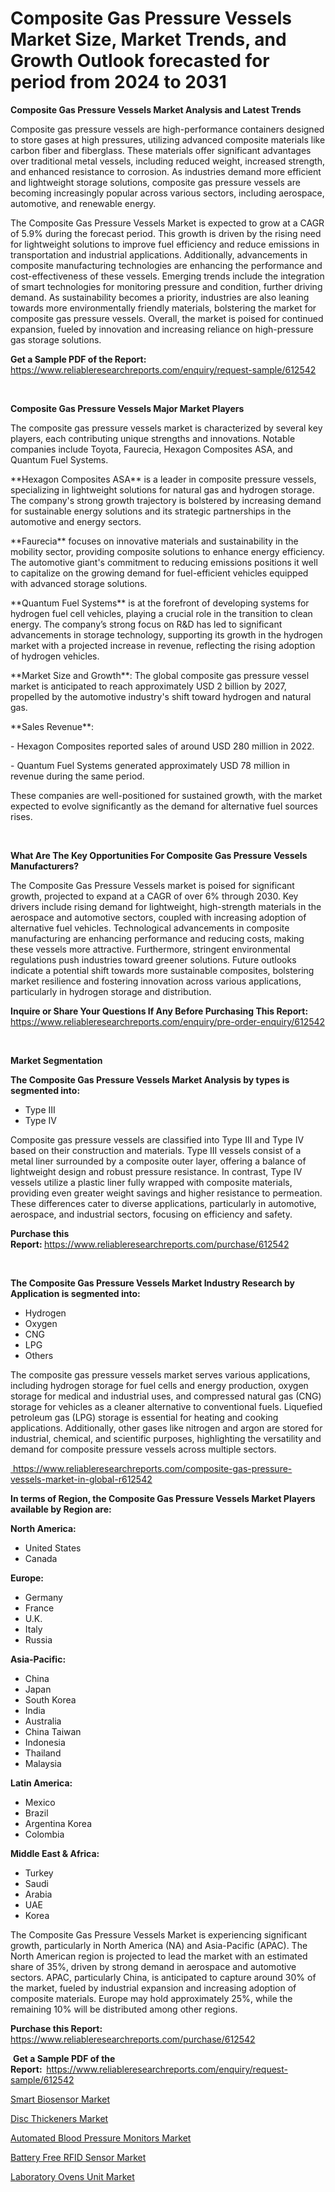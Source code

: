 <p><h1>Composite Gas Pressure Vessels Market Size, Market Trends, and Growth Outlook forecasted for period from 2024 to 2031</h1></p><p><strong>Composite Gas Pressure Vessels Market Analysis and Latest Trends</strong></p>
<p><p>Composite gas pressure vessels are high-performance containers designed to store gases at high pressures, utilizing advanced composite materials like carbon fiber and fiberglass. These materials offer significant advantages over traditional metal vessels, including reduced weight, increased strength, and enhanced resistance to corrosion. As industries demand more efficient and lightweight storage solutions, composite gas pressure vessels are becoming increasingly popular across various sectors, including aerospace, automotive, and renewable energy.</p><p>The Composite Gas Pressure Vessels Market is expected to grow at a CAGR of 5.9% during the forecast period. This growth is driven by the rising need for lightweight solutions to improve fuel efficiency and reduce emissions in transportation and industrial applications. Additionally, advancements in composite manufacturing technologies are enhancing the performance and cost-effectiveness of these vessels. Emerging trends include the integration of smart technologies for monitoring pressure and condition, further driving demand. As sustainability becomes a priority, industries are also leaning towards more environmentally friendly materials, bolstering the market for composite gas pressure vessels. Overall, the market is poised for continued expansion, fueled by innovation and increasing reliance on high-pressure gas storage solutions.</p></p>
<p><strong>Get a Sample PDF of the Report:&nbsp;</strong> <a href="https://www.reliableresearchreports.com/enquiry/request-sample/612542?utm_campaign=24&utm_medium=2&utm_source=Github&utm_content=ia&utm_term=06112024&utm_id=composite-gas-pressure-vessels">https://www.reliableresearchreports.com/enquiry/request-sample/612542</a></p>
<p>&nbsp;</p>
<p><strong>Composite Gas Pressure Vessels Major Market Players</strong></p>
<p><p>The composite gas pressure vessels market is characterized by several key players, each contributing unique strengths and innovations. Notable companies include Toyota, Faurecia, Hexagon Composites ASA, and Quantum Fuel Systems.</p><p>**Hexagon Composites ASA** is a leader in composite pressure vessels, specializing in lightweight solutions for natural gas and hydrogen storage. The company's strong growth trajectory is bolstered by increasing demand for sustainable energy solutions and its strategic partnerships in the automotive and energy sectors. </p><p>**Faurecia** focuses on innovative materials and sustainability in the mobility sector, providing composite solutions to enhance energy efficiency. The automotive giant's commitment to reducing emissions positions it well to capitalize on the growing demand for fuel-efficient vehicles equipped with advanced storage solutions.</p><p>**Quantum Fuel Systems** is at the forefront of developing systems for hydrogen fuel cell vehicles, playing a crucial role in the transition to clean energy. The company’s strong focus on R&D has led to significant advancements in storage technology, supporting its growth in the hydrogen market with a projected increase in revenue, reflecting the rising adoption of hydrogen vehicles.</p><p>**Market Size and Growth**: The global composite gas pressure vessel market is anticipated to reach approximately USD 2 billion by 2027, propelled by the automotive industry's shift toward hydrogen and natural gas. </p><p>**Sales Revenue**: </p><p>- Hexagon Composites reported sales of around USD 280 million in 2022. </p><p>- Quantum Fuel Systems generated approximately USD 78 million in revenue during the same period. </p><p>These companies are well-positioned for sustained growth, with the market expected to evolve significantly as the demand for alternative fuel sources rises.</p></p>
<p>&nbsp;</p>
<p><strong>What Are The Key Opportunities For Composite Gas Pressure Vessels Manufacturers?</strong></p>
<p><p>The Composite Gas Pressure Vessels market is poised for significant growth, projected to expand at a CAGR of over 6% through 2030. Key drivers include rising demand for lightweight, high-strength materials in the aerospace and automotive sectors, coupled with increasing adoption of alternative fuel vehicles. Technological advancements in composite manufacturing are enhancing performance and reducing costs, making these vessels more attractive. Furthermore, stringent environmental regulations push industries toward greener solutions. Future outlooks indicate a potential shift towards more sustainable composites, bolstering market resilience and fostering innovation across various applications, particularly in hydrogen storage and distribution.</p></p>
<p><strong>Inquire or Share Your Questions If Any Before Purchasing This Report:</strong> <a href="https://www.reliableresearchreports.com/enquiry/pre-order-enquiry/612542?utm_campaign=24&utm_medium=2&utm_source=Github&utm_content=ia&utm_term=06112024&utm_id=composite-gas-pressure-vessels">https://www.reliableresearchreports.com/enquiry/pre-order-enquiry/612542</a></p>
<p>&nbsp;</p>
<p><strong>Market Segmentation</strong></p>
<p><strong>The Composite Gas Pressure Vessels Market Analysis by types is segmented into:</strong></p>
<p><ul><li>Type III</li><li>Type IV</li></ul></p>
<p><p>Composite gas pressure vessels are classified into Type III and Type IV based on their construction and materials. Type III vessels consist of a metal liner surrounded by a composite outer layer, offering a balance of lightweight design and robust pressure resistance. In contrast, Type IV vessels utilize a plastic liner fully wrapped with composite materials, providing even greater weight savings and higher resistance to permeation. These differences cater to diverse applications, particularly in automotive, aerospace, and industrial sectors, focusing on efficiency and safety.</p></p>
<p><strong>Purchase this Report:&nbsp;</strong><a href="https://www.reliableresearchreports.com/purchase/612542?utm_campaign=24&utm_medium=2&utm_source=Github&utm_content=ia&utm_term=06112024&utm_id=composite-gas-pressure-vessels">https://www.reliableresearchreports.com/purchase/612542</a></p>
<p>&nbsp;</p>
<p><strong>The Composite Gas Pressure Vessels Market Industry Research by Application is segmented into:</strong></p>
<p><ul><li>Hydrogen</li><li>Oxygen</li><li>CNG</li><li>LPG</li><li>Others</li></ul></p>
<p><p>The composite gas pressure vessels market serves various applications, including hydrogen storage for fuel cells and energy production, oxygen storage for medical and industrial uses, and compressed natural gas (CNG) storage for vehicles as a cleaner alternative to conventional fuels. Liquefied petroleum gas (LPG) storage is essential for heating and cooking applications. Additionally, other gases like nitrogen and argon are stored for industrial, chemical, and scientific purposes, highlighting the versatility and demand for composite pressure vessels across multiple sectors.</p></p>
<p><a href="https://www.reliableresearchreports.com/composite-gas-pressure-vessels-market-in-global-r612542?utm_campaign=24&utm_medium=2&utm_source=Github&utm_content=ia&utm_term=06112024&utm_id=composite-gas-pressure-vessels">&nbsp;https://www.reliableresearchreports.com/composite-gas-pressure-vessels-market-in-global-r612542</a></p>
<p><strong>In terms of Region, the Composite Gas Pressure Vessels Market Players available by Region are:</strong></p>
<p>
    <p> <strong> North America: </strong>
        <ul>
            <li>United States</li>
            <li>Canada</li>
        </ul>
        </p> 
    <p> <strong> Europe: </strong>
        <ul>
            <li>Germany</li>
            <li>France</li>
            <li>U.K.</li>
            <li>Italy</li>
            <li>Russia</li>
        </ul>
        </p> 
    <p> <strong> Asia-Pacific: </strong>
        <ul>
            <li>China</li>
            <li>Japan</li>
            <li>South Korea</li>
            <li>India</li>
            <li>Australia</li>
            <li>China Taiwan</li>
            <li>Indonesia</li>
            <li>Thailand</li>
            <li>Malaysia</li>
        </ul>
        </p> 
    <p> <strong> Latin America: </strong>
        <ul>
            <li>Mexico</li>
            <li>Brazil</li>
            <li>Argentina Korea</li>
            <li>Colombia</li>
        </ul>
        </p> 
    <p> <strong> Middle East & Africa: </strong>
        <ul>
            <li>Turkey</li>
            <li>Saudi</li>
            <li>Arabia</li>
            <li>UAE</li>
            <li>Korea</li>
        </ul>
    </p>
    </p>
<p><p>The Composite Gas Pressure Vessels Market is experiencing significant growth, particularly in North America (NA) and Asia-Pacific (APAC). The North American region is projected to lead the market with an estimated share of 35%, driven by strong demand in aerospace and automotive sectors. APAC, particularly China, is anticipated to capture around 30% of the market, fueled by industrial expansion and increasing adoption of composite materials. Europe may hold approximately 25%, while the remaining 10% will be distributed among other regions.</p></p>
<p><strong>Purchase this Report: </strong><a href="https://www.reliableresearchreports.com/purchase/612542?utm_campaign=24&utm_medium=2&utm_source=Github&utm_content=ia&utm_term=06112024&utm_id=composite-gas-pressure-vessels">https://www.reliableresearchreports.com/purchase/612542</a></p>
<p>&nbsp;<strong>Get a Sample PDF of the Report:&nbsp;&nbsp;</strong><a href="https://www.reliableresearchreports.com/enquiry/request-sample/612542?utm_campaign=24&utm_medium=2&utm_source=Github&utm_content=ia&utm_term=06112024&utm_id=composite-gas-pressure-vessels">https://www.reliableresearchreports.com/enquiry/request-sample/612542</a></p>
<p><strong></strong></p>
<p><p><a href="https://issuu.com/reportprime-2/docs/smart-biosensor-market-size-2030.pp_45f2882bba0735?utm_campaign=24&utm_medium=2&utm_source=Github&utm_content=ia&utm_term=06112024&utm_id=composite-gas-pressure-vessels">Smart Biosensor Market</a></p><p><a href="https://github.com/c0mxahyman/Market-Research-Report-List-1/blob/main/disc-thickeners-market.md?utm_campaign=24&utm_medium=2&utm_source=Github&utm_content=ia&utm_term=06112024&utm_id=composite-gas-pressure-vessels">Disc Thickeners Market</a></p><p><a href="https://issuu.com/reportprime-2/docs/automated-blood-pressure-monitors-m_b64124d672f6c5?utm_campaign=24&utm_medium=2&utm_source=Github&utm_content=ia&utm_term=06112024&utm_id=composite-gas-pressure-vessels">Automated Blood Pressure Monitors Market</a></p><p><a href="https://www.linkedin.com/pulse/deep-dive-battery-free-rfid-sensor-market-itstrends-segmentation-bxzpc?utm_campaign=24&utm_medium=2&utm_source=Github&utm_content=ia&utm_term=06112024&utm_id=composite-gas-pressure-vessels">Battery Free RFID Sensor Market</a></p><p><a href="https://www.linkedin.com/pulse/laboratory-ovens-unit-market-evolution-future-outlook-forecasting-qfbmc?utm_campaign=24&utm_medium=2&utm_source=Github&utm_content=ia&utm_term=06112024&utm_id=composite-gas-pressure-vessels">Laboratory Ovens Unit Market</a></p></p>